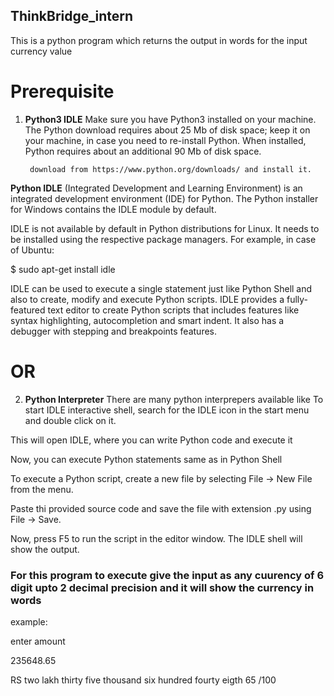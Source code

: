 ## ThinkBridge_intern

This is a python program which returns the output in words for the input currency value

# Prerequisite 
1. **Python3 IDLE**
   Make sure you have Python3 installed on your machine.
The Python download requires about 25 Mb of disk space; keep it on your machine, in case you need to re-install Python. When installed, Python requires about an additional 90 Mb of disk space.

        download from https://www.python.org/downloads/ and install it.

 **Python IDLE** (Integrated Development and Learning Environment) is an integrated development environment (IDE) for Python. The Python installer for Windows contains the IDLE module by default.

IDLE is not available by default in Python distributions for Linux. It needs to be installed using the respective package managers. For example, in case of Ubuntu:

$ sudo apt-get install idle

IDLE can be used to execute a single statement just like Python Shell and also to create, modify and execute Python scripts. IDLE provides a fully-featured text editor to create Python scripts that includes features like syntax highlighting, autocompletion and smart indent. It also has a debugger with stepping and breakpoints features.

# OR

2. **Python Interpreter**
There are many python interprepers available like
To start IDLE interactive shell, search for the IDLE icon in the start menu and double click on it.

This will open IDLE, where you can write Python code and execute it

Now, you can execute Python statements same as in Python Shell

To execute a Python script, create a new file by selecting File -> New File from the menu.

Paste thi provided source code and save the file with extension .py using File -> Save.

Now, press F5 to run the script in the editor window. The IDLE shell will show the output.

### For this program to execute give the input as any cuurency of 6 digit upto 2 decimal precision and it will show the currency in words
example:

enter amount

235648.65

RS two lakh thirty five thousand six hundred fourty eigth
  65 /100
